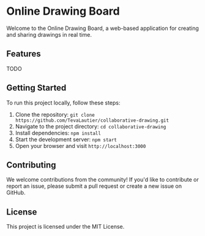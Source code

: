 # Online Drawing Board

Welcome to the Online Drawing Board, a web-based application for creating and sharing drawings in real time.

## Features

TODO

## Getting Started

To run this project locally, follow these steps:

1. Clone the repository: `git clone https://github.com/TevaLautier/collaborative-drawing.git`
2. Navigate to the project directory: `cd collaborative-drawing`
3. Install dependencies: `npm install`
4. Start the development server: `npm start`
5. Open your browser and visit `http://localhost:3000`

## Contributing

We welcome contributions from the community! If you'd like to contribute or report an issue, please submit a pull request or create a new issue on GitHub.

## License

This project is licensed under the MIT License.
